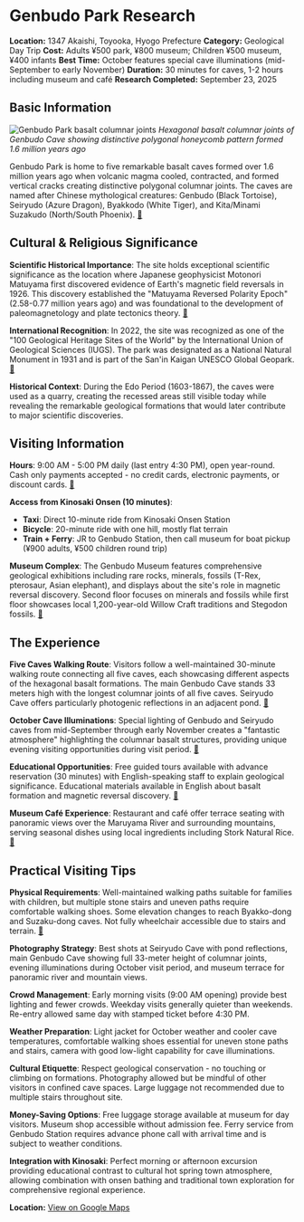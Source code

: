 # Genbudo Park Research

**Location:** 1347 Akaishi, Toyooka, Hyogo Prefecture
**Category:** Geological Day Trip
**Cost:** Adults ¥500 park, ¥800 museum; Children ¥500 museum, ¥400 infants
**Best Time:** October features special cave illuminations (mid-September to early November)
**Duration:** 30 minutes for caves, 1-2 hours including museum and café
**Research Completed:** September 23, 2025

## Basic Information

![Genbudo Park basalt columnar joints](https://upload.wikimedia.org/wikipedia/commons/1/10/Genbudo_Park_in_Toyooka_Hyogo.JPG)
*Hexagonal basalt columnar joints of Genbudo Cave showing distinctive polygonal honeycomb pattern formed 1.6 million years ago*

Genbudo Park is home to five remarkable basalt caves formed over 1.6 million years ago when volcanic magma cooled, contracted, and formed vertical cracks creating distinctive polygonal columnar joints. The caves are named after Chinese mythological creatures: Genbudo (Black Tortoise), Seiryudo (Azure Dragon), Byakkodo (White Tiger), and Kita/Minami Suzakudo (North/South Phoenix). [🔗](https://www.atlasobscura.com/places/genbudo-park)

## Cultural & Religious Significance

**Scientific Historical Importance**: The site holds exceptional scientific significance as the location where Japanese geophysicist Motonori Matuyama first discovered evidence of Earth's magnetic field reversals in 1926. This discovery established the "Matuyama Reversed Polarity Epoch" (2.58-0.77 million years ago) and was foundational to the development of paleomagnetology and plate tectonics theory. [🔗](https://iugs-geoheritage.org/geoheritage_sites/genbudo-cave-central-japan/)

**International Recognition**: In 2022, the site was recognized as one of the "100 Geological Heritage Sites of the World" by the International Union of Geological Sciences (IUGS). The park was designated as a National Natural Monument in 1931 and is part of the San'in Kaigan UNESCO Global Geopark. [🔗](https://visitkinosaki.com/things-to-do/genbudo-park/)

**Historical Context**: During the Edo Period (1603-1867), the caves were used as a quarry, creating the recessed areas still visible today while revealing the remarkable geological formations that would later contribute to major scientific discoveries.

## Visiting Information

**Hours**: 9:00 AM - 5:00 PM daily (last entry 4:30 PM), open year-round. Cash only payments accepted - no credit cards, electronic payments, or discount cards. [🔗](https://www.gltjp.com/en/directory/item/14379/)

**Access from Kinosaki Onsen (10 minutes)**:
- **Taxi**: Direct 10-minute ride from Kinosaki Onsen Station
- **Bicycle**: 20-minute ride with one hill, mostly flat terrain
- **Train + Ferry**: JR to Genbudo Station, then call museum for boat pickup (¥900 adults, ¥500 children round trip)

**Museum Complex**: The Genbudo Museum features comprehensive geological exhibitions including rare rocks, minerals, fossils (T-Rex, pterosaur, Asian elephant), and displays about the site's role in magnetic reversal discovery. Second floor focuses on minerals and fossils while first floor showcases local 1,200-year-old Willow Craft traditions and Stegodon fossils. [🔗](https://visitkinosaki.com/things-to-do/genbudo-museum/)

## The Experience

**Five Caves Walking Route**: Visitors follow a well-maintained 30-minute walking route connecting all five caves, each showcasing different aspects of the hexagonal basalt formations. The main Genbudo Cave stands 33 meters high with the longest columnar joints of all five caves. Seiryudo Cave offers particularly photogenic reflections in an adjacent pond. [🔗](https://www.tofugu.com/travel/genbudo-basalt-caves/)

**October Cave Illuminations**: Special lighting of Genbudo and Seiryudo caves from mid-September through early November creates a "fantastic atmosphere" highlighting the columnar basalt structures, providing unique evening visiting opportunities during visit period. [🔗](https://sanin-geo.jp/english/gallery/genbudo-park/)

**Educational Opportunities**: Free guided tours available with advance reservation (30 minutes) with English-speaking staff to explain geological significance. Educational materials available in English about basalt formation and magnetic reversal discovery. [🔗](https://wanderlog.com/place/details/1119105/genbudo-park)

**Museum Café Experience**: Restaurant and café offer terrace seating with panoramic views over the Maruyama River and surrounding mountains, serving seasonal dishes using local ingredients including Stork Natural Rice. [🔗](https://visitkinosaki.com/things-to-do/genbudo-museum/)

## Practical Visiting Tips

**Physical Requirements**: Well-maintained walking paths suitable for families with children, but multiple stone stairs and uneven paths require comfortable walking shoes. Some elevation changes to reach Byakko-dong and Suzaku-dong caves. Not fully wheelchair accessible due to stairs and terrain. [🔗](https://www.gltjp.com/en/directory/item/14379/)

**Photography Strategy**: Best shots at Seiryudo Cave with pond reflections, main Genbudo Cave showing full 33-meter height of columnar joints, evening illuminations during October visit period, and museum terrace for panoramic river and mountain views.

**Crowd Management**: Early morning visits (9:00 AM opening) provide best lighting and fewer crowds. Weekday visits generally quieter than weekends. Re-entry allowed same day with stamped ticket before 4:30 PM.

**Weather Preparation**: Light jacket for October weather and cooler cave temperatures, comfortable walking shoes essential for uneven stone paths and stairs, camera with good low-light capability for cave illuminations.

**Cultural Etiquette**: Respect geological conservation - no touching or climbing on formations. Photography allowed but be mindful of other visitors in confined cave spaces. Large luggage not recommended due to multiple stairs throughout site.

**Money-Saving Options**: Free luggage storage available at museum for day visitors. Museum shop accessible without admission fee. Ferry service from Genbudo Station requires advance phone call with arrival time and is subject to weather conditions.

**Integration with Kinosaki**: Perfect morning or afternoon excursion providing educational contrast to cultural hot spring town atmosphere, allowing combination with onsen bathing and traditional town exploration for comprehensive regional experience.

**Location:** [View on Google Maps](https://maps.google.com/?q=35.42,134.75)